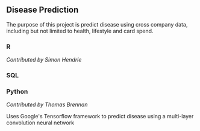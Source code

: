 Disease Prediction
------------------

The purpose of this project is predict disease using cross company data, 
including but not limited to health, lifestyle and card spend.

### R
_Contributed by Simon Hendrie_

### SQL

### Python
_Contributed by Thomas Brennan_

Uses Google's Tensorflow framework to predict disease using a multi-layer convolution neural network

